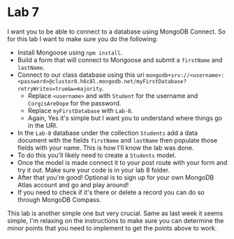# Lab 7

I want you to be able to connect to a database using MongoDB Connect. So for this lab I want to make sure you do the following:

- Install Mongoose using `npm install`.
- Build a form that will connect to Mongoose and submit a `firstName` and `lastName`.
- Connect to our class database using this uri `mongodb+srv://<username>:<password>@cluster0.h6c8l.mongodb.net/myFirstDatabase?retryWrites=true&w=majority`.
    - Replace `<username>` and <password> with `Student` for the username and `CorgisAreDope` for the password.
    - Replace `myFirstDatabase` with `Lab-8`.
    - Again, Yes it's simple but I want you to understand where things go in the URI.
- In the `Lab-8` database under the collection `Students` add a data document with the fields `firstName` and `lastName` then populate those fields with your name. This is how I'll know the lab was done.
- To do this you'll likely need to create a `Students` model.
- Once the model is made connect it to your post route with your form and try it out. Make sure your code is in your lab 8 folder.
- After that you're good! Optional is to sign up for your own MongoDB Atlas account and go and play around!
- If you need to check if it's there or delete a record you can do so through MongoDB Compass.

This lab is another simple one but very crucial. Same as last week it seems simple, I'm relaxing on the instructions to make sure you can determine the minor points that you need to implement to get the points above to work. 